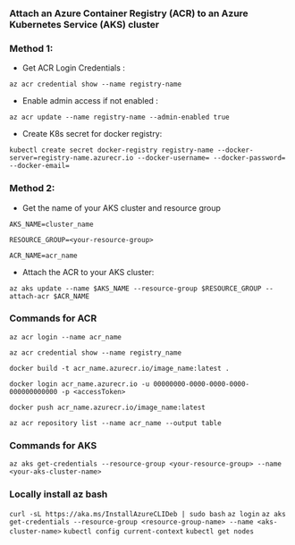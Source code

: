 ### Attach an Azure Container Registry (ACR) to an Azure Kubernetes Service (AKS) cluster

### Method 1: 

- Get ACR Login Credentials :

```az acr credential show --name registry-name```

- Enable admin access if not enabled :

```az acr update --name registry-name --admin-enabled true```

- Create K8s secret for docker registry:

```kubectl create secret docker-registry registry-name --docker-server=registry-name.azurecr.io --docker-username= --docker-password= --docker-email=```

### Method 2:

- Get the name of your AKS cluster and resource group

```AKS_NAME=cluster_name```


```RESOURCE_GROUP=<your-resource-group>```


```ACR_NAME=acr_name```

- Attach the ACR to your AKS cluster:

```az aks update --name $AKS_NAME --resource-group $RESOURCE_GROUP --attach-acr $ACR_NAME```


### Commands for ACR

```az acr login --name acr_name```

```az acr credential show --name registry_name```

```docker build -t acr_name.azurecr.io/image_name:latest .```

```docker login acr_name.azurecr.io -u 00000000-0000-0000-0000-000000000000 -p <accessToken>```

```docker push acr_name.azurecr.io/image_name:latest```

```az acr repository list --name acr_name --output table```


### Commands for AKS

```az aks get-credentials --resource-group <your-resource-group> --name <your-aks-cluster-name>```


### Locally install az bash

```curl -sL https://aka.ms/InstallAzureCLIDeb | sudo bash```
```az login```
```az aks get-credentials --resource-group <resource-group-name> --name <aks-cluster-name>```
```kubectl config current-context```
```kubectl get nodes```

